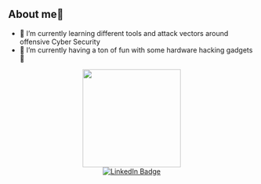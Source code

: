 ## About me👋

- 🌱 I’m currently learning different tools and attack vectors around offensive Cyber Security
- 🔭 I’m currently having a ton of fun with some hardware hacking gadgets 🤔

<div id="header" align="center">
  <img src="https://i.giphy.com/media/v1.Y2lkPTc5MGI3NjExYWY2cXh0cmY2a2o4djcwMnlyYTN0dm9teHAxMmc2cWVicDk2bmptbSZlcD12MV9pbnRlcm5hbF9naWZfYnlfaWQmY3Q9Zw/3FQ87l4tXAZWGvV3yY/giphy.gif" width="200"/>
</div>

<div id="badges" align="center">
  <a href="https://www.linkedin.com/in/jenthegeekgirl/">
    <img src="https://img.shields.io/badge/LinkedIn-blue?style=for-the-badge&logo=linkedin&logoColor=white" alt="LinkedIn Badge"/> <br>
  </a>
    <img src="https://komarev.com/ghpvc/?username=thegeekgirl&style=flat-square&color=blue" alt=""/>
<h1>
 
</h1>
</div>
<!--
**thegeekgirl/thegeekgirl** is a ✨ _special_ ✨ repository because its `README.md` (this file) appears on your GitHub profile.

Here are some ideas to get you started:

- 🔭 I’m currently working on ...
- 🌱 I’m currently learning ...
- 👯 I’m looking to collaborate on ...
- 🤔 I’m looking for help with ...
- 💬 Ask me about ...
- 📫 How to reach me: ...
- 😄 Pronouns: ...
- ⚡ Fun fact: ...
-->
